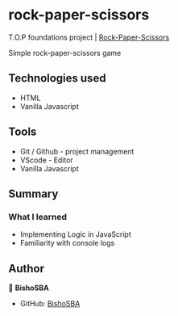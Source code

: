 # rock-paper-scissors
T.O.P foundations project | [Rock-Paper-Scissors](https://bishosba.github.io/rock-paper-scissors/)


Simple rock-paper-scissors game

## Technologies used
* HTML
* Vanilla Javascript

## Tools
* Git / Github - project management
* VScode - Editor
* Vanilla Javascript

## Summary

### What I learned

* Implementing Logic in JavaScript
* Familiarity with console logs

## Author

👤 **BishoSBA**
* GitHub: [BishoSBA](https://github.com/BishoSBA)
